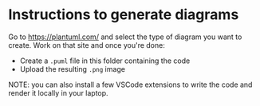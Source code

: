 # Instructions to generate diagrams

Go to https://plantuml.com/ and select the type of diagram you want to create. Work on that site and once you're done:

* Create a `.puml` file in this folder containing the code
* Upload the resulting `.png` image

NOTE: you can also install a few VSCode extensions to write the code and render it locally in your laptop.